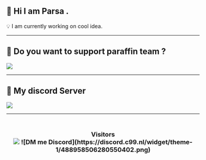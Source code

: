 ## 👋 Hi I am Parsa .

💡 I am currently working on cool idea.

---

<h2>🔗 Do you want to support paraffin team ?</h2>

<a href="https://idpay.ir/donate-paraffin-team"><img src="https://img.buymeacoffee.com/button-api/?text=Donate &slug=BoyCode&button_colour=b33232&font_colour=ffffff&font_family=Cookie&outline_colour=000000&coffee_colour=FFDD00"></a>

---

<h2>🔗 My discord Server</h2>

[![](https://img.shields.io/discord/796767783354368030.svg?logo=discord&colorB=7289DA)](https://discord.gg/RUrks4JqW6)

---

<h3 align="center"> 
<br>
Visitors<br>
<img src="https://profile-counter.glitch.me/parsa.firoozi20/count.svg" />
![DM me Discord](https://discord.c99.nl/widget/theme-1/488958506280550402.png)
</h3>

